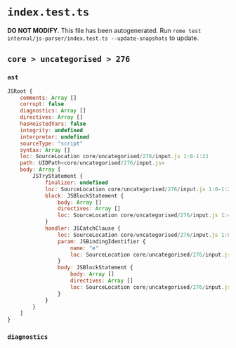 # `index.test.ts`

**DO NOT MODIFY**. This file has been autogenerated. Run `rome test internal/js-parser/index.test.ts --update-snapshots` to update.

## `core > uncategorised > 276`

### `ast`

```javascript
JSRoot {
	comments: Array []
	corrupt: false
	diagnostics: Array []
	directives: Array []
	hasHoistedVars: false
	integrity: undefined
	interpreter: undefined
	sourceType: "script"
	syntax: Array []
	loc: SourceLocation core/uncategorised/276/input.js 1:0-1:21
	path: UIDPath<core/uncategorised/276/input.js>
	body: Array [
		JSTryStatement {
			finalizer: undefined
			loc: SourceLocation core/uncategorised/276/input.js 1:0-1:21
			block: JSBlockStatement {
				body: Array []
				directives: Array []
				loc: SourceLocation core/uncategorised/276/input.js 1:4-1:7
			}
			handler: JSCatchClause {
				loc: SourceLocation core/uncategorised/276/input.js 1:8-1:21
				param: JSBindingIdentifier {
					name: "e"
					loc: SourceLocation core/uncategorised/276/input.js 1:15-1:16 (e)
				}
				body: JSBlockStatement {
					body: Array []
					directives: Array []
					loc: SourceLocation core/uncategorised/276/input.js 1:18-1:21
				}
			}
		}
	]
}
```

### `diagnostics`

```

```

